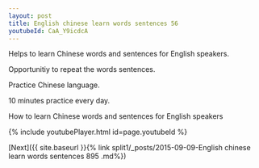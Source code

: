 ```yaml
---
layout: post
title: English chinese learn words sentences 56 
youtubeId: CaA_Y9icdcA
---
```

 
 
Helps to learn Chinese words and sentences for English speakers.

Opportunitiy to repeat the words sentences. 

Practice Chinese language. 
 
10 minutes practice every day. 
 
How to learn Chinese words and sentences for English speakers 
 
{% include youtubePlayer.html id=page.youtubeId %}
 
 
[Next]({{ site.baseurl }}{% link  split1/_posts/2015-09-09-English chinese learn words sentences 895 .md%})
 
